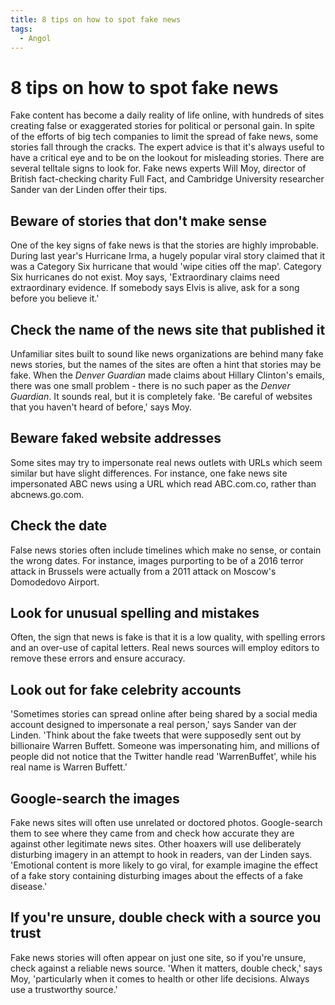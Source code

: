 ```yaml
---
title: 8 tips on how to spot fake news
tags:
  - Angol
---
```


# 8 tips on how to spot fake news

Fake content has become a daily reality of life online, with hundreds of sites creating false or exaggerated stories for political or personal gain. In spite of the efforts of big tech companies to limit the spread of fake news, some stories fall through the cracks. The expert advice is that it's always useful to have a critical eye and to be on the lookout for misleading stories. There are several telltale signs to look for. Fake news experts Will Moy, director of British fact-checking charity Full Fact, and Cambridge University researcher Sander van der Linden offer their tips.

## Beware of stories that don't make sense

One of the key signs of fake news is that the stories are highly improbable. During last year's Hurricane Irma, a hugely popular viral story claimed that it was a Category Six hurricane that would 'wipe cities off the map'. Category Six hurricanes do not exist. Moy says, 'Extraordinary claims need extraordinary evidence. If somebody says Elvis is alive, ask for a song before you believe it.'

## Check the name of the news site that published it

Unfamiliar sites built to sound like news organizations are behind many fake news stories, but the names of the sites are often a hint that stories may be fake. When the _Denver Guardian_ made claims about Hillary Clinton's emails, there was one small problem - there is no such paper as the _Denver Guardian_. It sounds real, but it is completely fake. 'Be careful of websites that you haven't heard of before,' says Moy.

## Beware faked website addresses

Some sites may try to impersonate real news outlets with URLs which seem similar but have slight differences. For instance, one fake news site impersonated ABC news using a URL which read ABC.com.co, rather than abcnews.go.com.

## Check the date

False news stories often include timelines which make no sense, or contain the wrong dates. For instance, images purporting to be of a 2016 terror attack in Brussels were actually from a 2011 attack on Moscow's Domodedovo Airport.

## Look for unusual spelling and mistakes

Often, the sign that news is fake is that it is a low quality, with spelling errors and an over-use of capital letters. Real news sources will employ editors to remove these errors and ensure accuracy.

## Look out for fake celebrity accounts

'Sometimes stories can spread online after being shared by a social media account designed to impersonate a real person,' says Sander van der Linden. 'Think about the fake tweets that were supposedly sent out by billionaire Warren Buffett. Someone was impersonating him, and millions of people did not notice that the Twitter handle read 'WarrenBuffet', while his real name is Warren Buffett.'

## Google-search the images

Fake news sites will often use unrelated or doctored photos. Google-search them to see where they came from and check how accurate they are against other legitimate news sites. Other hoaxers will use deliberately disturbing imagery in an attempt to hook in readers, van der Linden says. 'Emotional content is more likely to go viral, for example imagine the effect of a fake story containing disturbing images about the effects of a fake disease.'

## If you're unsure, double check with a source you trust

Fake news stories will often appear on just one site, so if you're unsure, check against a reliable news source. 'When it matters, double check,' says Moy, 'particularly when it comes to health or other life decisions. Always use a trustworthy source.'